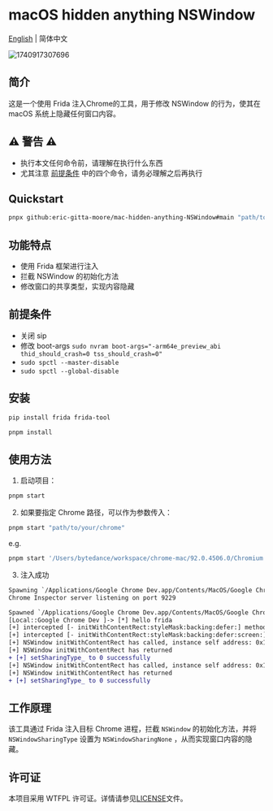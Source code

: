# macOS hidden anything NSWindow

[English](./README.md) | 简体中文

![1740917307696](https://github.com/user-attachments/assets/87d14952-ffc0-4924-8dc7-14e6bf541f54)

## 简介

这是一个使用 Frida 注入Chrome的工具，用于修改 NSWindow 的行为，使其在 macOS 系统上隐藏任何窗口内容。

## ⚠️ 警告 ⚠️
- 执行本文任何命令前，请理解在执行什么东西
- 尤其注意 [前提条件](#前提条件) 中的四个命令，请务必理解之后再执行

## Quickstart
```bash
pnpx github:eric-gitta-moore/mac-hidden-anything-NSWindow#main "path/to/your/chrome"
```

## 功能特点

- 使用 Frida 框架进行注入
- 拦截 NSWindow 的初始化方法
- 修改窗口的共享类型，实现内容隐藏

## 前提条件
- 关闭 sip
- 修改 boot-args `sudo nvram boot-args="-arm64e_preview_abi thid_should_crash=0 tss_should_crash=0"`
- `sudo spctl --master-disable`
- `sudo spctl --global-disable`

## 安装

```bash
pip install frida frida-tool

pnpm install
```

## 使用方法

1. 启动项目：

```bash
pnpm start
```

2. 如果要指定 Chrome 路径，可以作为参数传入：

```bash
pnpm start "path/to/your/chrome"
```

e.g.

```bash
pnpm start '/Users/bytedance/workspace/chrome-mac/92.0.4506.0/Chromium.app/Contents/MacOS/Chromium'
```

3. 注入成功
```diff
Spawning `/Applications/Google Chrome Dev.app/Contents/MacOS/Google Chrome Dev`...
Chrome Inspector server listening on port 9229

Spawned `/Applications/Google Chrome Dev.app/Contents/MacOS/Google Chrome Dev`. Resuming main thread!
[Local::Google Chrome Dev ]-> [*] hello frida
[+] intercepted [- initWithContentRect:styleMask:backing:defer:] methods
[+] intercepted [- initWithContentRect:styleMask:backing:defer:screen:] methods
[+] NSWindow initWithContentRect has called, instance self address: 0x104016157c0
[+] NSWindow initWithContentRect has returned
+ [+] setSharingType_ to 0 successfully
[+] NSWindow initWithContentRect has called, instance self address: 0x10401ea6c00
[+] NSWindow initWithContentRect has returned
+ [+] setSharingType_ to 0 successfully
```

## 工作原理

该工具通过 Frida 注入目标 Chrome 进程，拦截 `NSWindow` 的初始化方法，并将 `NSWindowSharingType` 设置为 `NSWindowSharingNone` ，从而实现窗口内容的隐藏。

## 许可证

本项目采用 WTFPL 许可证。详情请参见[LICENSE](./LICENSE)文件。
